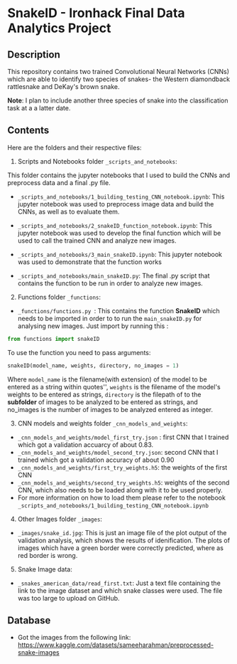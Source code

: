 # SnakeID - Ironhack Final Data Analytics Project

## Description
This repository contains two trained Convolutional Neural Networks (CNNs) which are able to identify two species of snakes- the Western diamondback rattlesnake and DeKay's brown snake. 

**Note**: I plan to include another three species of snake into the classification task at a a latter date. 

## Contents 
Here are the folders and their respective files:

1. Scripts and Notebooks folder `_scripts_and_notebooks`:

This folder contains the jupyter notebooks that I used to build the CNNs and preprocess data and a final .py file.

- `_scripts_and_notebooks/1_building_testing_CNN_notebook.ipynb`: This jupyter notebook was used to preprocess image data and build the CNNs, as well as to evaluate them.

- `_scripts_and_notebooks/2_snakeID_function_notebook.ipynb`: This jupyter notebook was used to develop the final function which will be used to call the trained CNN and analyze new images. 

- `_scripts_and_notebooks/3_main_snakeID.ipynb`: This jupyter notebook was used to demonstrate that the function works

- `_scripts_and_notebooks/main_snakeID.py`: The final .py script that contains the function to be run in order to analyze new images. 

2. Functions folder  `_functions`:
- `_functions/functions.py `: This contains the function **SnakeID** which needs to be imported in order to to run the `main_snakeID.py` for analysing new images. Just import by running this :
```python
from functions import snakeID
``` 
To use the function you need to pass arguments:
```python
snakeID(model_name, weights, directory, no_images = 1)
``` 
Where
 `model_name` is the filename(with extension) of the model to be entered as a string within quotes'', `weights` is the filename of the model's weights to be entered as strings, `directory` is the filepath of to the **subfolder** of images to be analyzed to be entered as strings, and no_images  is the number of images to be analyzed entered as integer. 



3. CNN models and weights folder `_cnn_models_and_weights`:
- `_cnn_models_and_weights/model_first_try.json` : first CNN that I trained which got a validation accuarcy of about 0.83.
- `_cnn_models_and_weights/model_second_try.json`: second CNN that I trained which got a validation accuracy of about 0.90 
- `_cnn_models_and_weights/first_try_weights.h5`: the weights of the first CNN 
- `_cnn_models_and_weights/second_try_weights.h5`: weights of the second CNN, which also needs to be loaded along with it to be used properly. 
- For more information on how to load them please refer to the notebook `_scripts_and_notebooks/1_building_testing_CNN_notebook.ipynb`

4. Other Images folder `_images`:
- `_images/snake_id.jpg`: This is just an image file of the plot output of the validation analysis, which shows the results of idenification. The plots of images which have a green border were correctly predicted, where as red border is wrong.

5. Snake Image data:
- `_snakes_american_data/read_first.txt`: Just a text file containing the link to the image dataset and which snake classes were used. The file was too large to upload on GitHub.   


## Database

- Got the images from the following link:
https://www.kaggle.com/datasets/sameeharahman/preprocessed-snake-images


